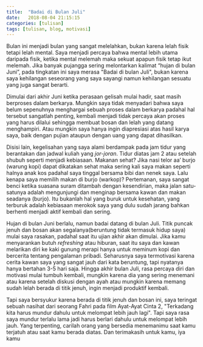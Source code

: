```yaml
---
title:  "Badai di Bulan Juli"
date:   2018-08-04 21:15:15
categories: [tulisan]
tags: [tulisan, blog, motivasi]
---
```


Bulan ini menjadi bulan yang sangat melelahkan, bukan karena lelah fisik tetapi lelah mental. Saya menjadi percaya bahwa mental lebih utama daripada fisik, ketika mental melemah maka sekuat apapun fisik tetap ikut melemah.
Jika banyak pujangga sering melontarkan kalimat “hujan di bulan Juni”, pada tingkatan ini saya merasa "Badai di bulan Juli", bukan karena saya kehilangan seseorang yang saya sayangi namun kehilangan sesuatu yang juga sangat berarti.

Dimulai dari akhir Juni ketika perasaan gelisah mulai hadir, saat masih berproses dalam berkarya. Mungkin saya tidak menyadari bahwa saya belum sepenuhnya menghargai sebuah proses dalam berkarya padahal hal tersebut sangatlah penting, kembali menjadi tidak percaya akan proses yang harus dilalui sehingga membuat bosan dan lelah yang datang menghampiri. Atau mungkin saya hanya ingin diapresiasi atas hasil karya saya, baik dengan pujian ataupun dengan uang yang dapat dihasilkan.

Disisi lain, kegelisahan yang saya alami berdampak pada jam tidur yang berantakan dan jadwal kuliah yang <i>jor-joran</i>. Tidur diatas jam 2 atau setelah shubuh seperti menjadi kebiasaan. Makanan sehat? Jika nasi telor aa’ burjo (warung kopi) dapat dikatakan sehat maka sering kali saya makan seperti halnya anak kos padahal saya tinggal bersama bibi dan nenek saya. Lalu kenapa saya memilih makan di burjo (warkop)? Pertemanan, saya sangat benci ketika suasana suram ditambah dengan kesendirian, maka jalan satu-satunya adalah mengunjungi dan menginap bersama kawan dan makan seadanya (burjo). Itu bukanlah hal yang buruk untuk kesehatan, yang terburuk adalah kebiasaan merokok saya yang dulu sudah jarang bahkan berhenti menjadi aktif kembali dan sering.

Hujan di bulan Juni berlalu, namun badai datang di bulan Juli. Titik puncak jenuh dan bosan akan segalanya(beruntung tidak termasuk hidup saya) mulai saya rasakan, padahal saat itu ujian akhir akan dimulai. Jika kamu menyarankan butuh <i>refreshing</i> atau hiburan, saat itu saya dan kawan melarikan diri ke kaki gunung merapi hanya untuk meminum kopi dan bercerita tentang pengalaman pribadi. Seharusnya saya termotivasi karena cerita kawan saya yang sangat jauh dari kata beruntung, tapi nyatanya hanya bertahan 3-5 hari saja. Hingga akhir bulan Juli, rasa percaya diri dan motivasi mulai tumbuh kembali, mungkin karena dia yang sering menemani atau karena setelah diskusi dengan ayah atau mungkin karena memang sudah lelah berada di titik jenuh, ingin menjadi produktif kembali.

Tapi saya bersyukur karena berada di titik jenuh dan bosan ini, saya teringat sebuah nasihat dari seorang Fahri pada film Ayat-Ayat Cinta 2, "Terkadang kita harus mundur dahulu untuk melompat lebih jauh lagi". Tapi saya rasa saya mundur terlalu lama jadi harus berlari dahulu untuk melompat lebih jauh. Yang terpenting, carilah orang yang bersedia menemanimu saat kamu terjatuh atau saat kamu berada diatas. Dan terimakasih untuk kamu, iya kamu